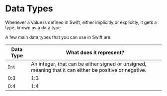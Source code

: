 # Data Types

Whenever a value is defined in Swift, either implicitly or explicitly, it gets a type, known as a data type.

A few main data types that you can use in Swift are:

| Data Type | What does it represent? |
| -- | -- |
| [`Int`](integer.md) | An integer, that can be either signed or unsigned, meaning that it can either be positive or negative. |
| 0:3 | 1:3 |
| 0:4 | 1:4 |
